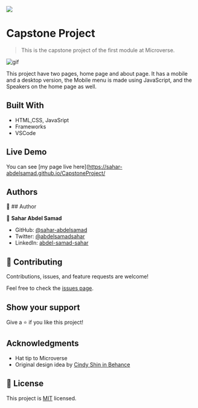 ![](https://img.shields.io/badge/Microverse-blueviolet)

# Capstone Project

> This is the capstone project of the first module at Microverse.

![gif](images/portfolio.gif)

This project have two pages, home page and about page. It has a mobile and a desktop version, the Mobile menu is made using JavaScript, and the Speakers on the home page as well.

## Built With

- HTML,CSS, JavaSript
- Frameworks
- VSCode

## Live Demo

You can see [my page live here](https://sahar-abdelsamad.github.io/CapstoneProject/


## Authors

👤 ## Author

👤 **Sahar Abdel Samad**

- GitHub: [@sahar-abdelsamad](https://github.com/Sahar-AbdelSamad)
- Twitter: [@abdelsamadsahar](https://twitter.com/AbdelSamadSahar)
- LinkedIn: [abdel-samad-sahar](https://www.linkedin.com/in/abdel-samad-sahar-353977223/)

## 🤝 Contributing

Contributions, issues, and feature requests are welcome!

Feel free to check the [issues page](../../issues/).

## Show your support

Give a ⭐️ if you like this project!

## Acknowledgments

- Hat tip to Microverse
- Original design idea by [Cindy Shin in Behance](https://www.behance.net/gallery/29845175/CC-Global-Summit-2015)

## 📝 License

This project is [MIT](./MIT.md) licensed.
